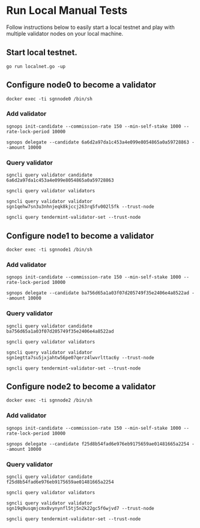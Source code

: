 # Run Local Manual Tests

Follow instructions below to easily start a local testnet and play with multiple validator nodes on your local machine.

## Start local testnet.

`go run localnet.go -up`

## Configure node0 to become a validator

`docker exec -ti sgnnode0 /bin/sh`

### Add validator
`sgnops init-candidate --commission-rate 150 --min-self-stake 1000 --rate-lock-period 10000`

`sgnops delegate --candidate 6a6d2a97da1c453a4e099e8054865a0a59728863 --amount 10000`

### Query validator
`sgncli query validator candidate 6a6d2a97da1c453a4e099e8054865a0a59728863`

`sgncli query validator validators`

`sgncli query validator validator sgn1qehw7sn3u3nhnjeqk8kjccj263rq5fv002l5fk --trust-node`

`sgncli query tendermint-validator-set --trust-node`

## Configure node1 to become a validator

`docker exec -ti sgnnode1 /bin/sh`

### Add validator
`sgnops init-candidate --commission-rate 150 --min-self-stake 1000 --rate-lock-period 10000`

`sgnops delegate --candidate ba756d65a1a03f07d205749f35e2406e4a8522ad --amount 10000`

### Query validator
`sgncli query validator candidate ba756d65a1a03f07d205749f35e2406e4a8522ad`

`sgncli query validator validators`

`sgncli query validator validator sgn1egtta7su5jxjahtw56pe07qerz4lwvrlttac6y --trust-node`

`sgncli query tendermint-validator-set --trust-node`

## Configure node2 to become a validator

`docker exec -ti sgnnode2 /bin/sh`

### Add validator
`sgnops init-candidate --commission-rate 150 --min-self-stake 1000 --rate-lock-period 10000`

`sgnops delegate --candidate f25d8b54fad6e976eb9175659ae01481665a2254 --amount 10000`

### Query validator
`sgncli query validator candidate f25d8b54fad6e976eb9175659ae01481665a2254`

`sgncli query validator validators`

`sgncli query validator validator sgn19q9usqmjcmx8vynynfl5tj5n2k22gc5f6wjvd7 --trust-node`

`sgncli query tendermint-validator-set --trust-node`
